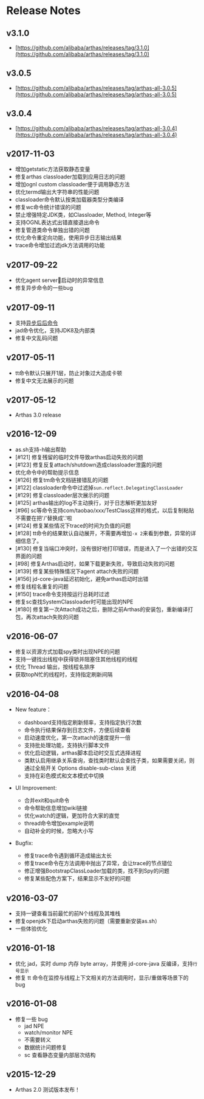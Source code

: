 
Release Notes
===

v3.1.0
---

* [https://github.com/alibaba/arthas/releases/tag/3.1.0](https://github.com/alibaba/arthas/releases/tag/3.1.0)


v3.0.5
---

* [https://github.com/alibaba/arthas/releases/tag/arthas-all-3.0.5](https://github.com/alibaba/arthas/releases/tag/arthas-all-3.0.5)

v3.0.4
---

* [https://github.com/alibaba/arthas/releases/tag/arthas-all-3.0.4](https://github.com/alibaba/arthas/releases/tag/arthas-all-3.0.4)


v2017-11-03
----

* 增加getstatic方法获取静态变量
* 修复arthas classloader加载到应用日志的问题
* 增加ognl custom classloader便于调用静态方法
* 优化termd输出大字符串的性能问题
* classloader命令默认按类加载器类型分类编译
* 修复wc命令统计错误的问题
* 禁止增强特定JDK类，如Classloader, Method, Integer等
* 支持OGNL表达式出错直接退出命令
* 修复管道类命令单独出错的问题
* 优化命令重定向功能，使用异步日志输出结果
* trace命令增加过滤jdk方法调用的功能


v2017-09-22
----

* 优化agent server启动时的异常信息
* 修复异步命令的一些bug

v2017-09-11
----

* 支持[异步后后命令](async.md)
* jad命令优化，支持JDK8及内部类
* 修复中文乱码问题

v2017-05-11
----

* tt命令默认只展开1层，防止对象过大造成卡顿
* 修复中文无法展示的问题

v2017-05-12
----

* Arthas 3.0 release

v2016-12-09
----

* as.sh支持-h输出帮助
* [#121] 修复残留的临时文件导致arthas启动失败的问题
* [#123] 修复反复attach/shutdown造成classloader泄露的问题
* 优化命令中的帮助提示信息
* [#126] 修复tm命令文档链接错乱的问题
* [#122] classloader命令中过滤掉`sun.reflect.DelegatingClassLoader`
* [#129] 修复classloader层次展示的问题
* [#125] arthas输出的log不主动换行，对于日志解析更加友好
* [#96] sc等命令支持com/taobao/xxx/TestClass这样的格式，以后复制粘贴不需要在把'/'替换成'.'啦
* [#124] 修复某些情况下trace的时间为负值的问题
* [#128] tt命令的结果默认自动展开，不需要再增加`-x 2`来看到参数，异常的详细信息了。
* [#130] 修复当端口冲突时，没有很好地打印错误，而是进入了一个出错的交互界面的问题
* [#98] 修复Arthas启动时，如果下载更新失败，导致启动失败的问题
* [#139] 修复某些特殊情况下agent attach失败的问题
* [#156] jd-core-java延迟初始化，避免arthas启动时出错
* 修复线程名重复的问题
* [#150] trace命令支持按运行总耗时过滤
* 修复sc查找SystemClassloader时可能出现的NPE
* [#180] 修复第一次Attach成功之后，删除之前Arthas的安装包，重新编译打包，再次attach失败的问题


v2016-06-07
----

* 修复以资源方式加载spy类时出现NPE的问题
* 支持一键找出线程中获得锁并阻塞住其他线程的线程
* 优化 Thread 输出，按线程名排序
* 获取topN忙的线程时，支持指定刷新间隔

v2016-04-08
----

* New feature：
    * dashboard支持指定刷新频率，支持指定执行次数
    * 命令执行结果保存到日志文件，方便后续查看
    * 启动速度优化，第一次attach的速度提升一倍
    * 支持批处理功能，支持执行脚本文件
    * 优化启动逻辑，arthas脚本启动时交互式选择进程
    * 类默认启用继承关系查询，查找类时默认会查找子类，如果需要关闭，则通过全局开关 Options disable-sub-class 关闭
    * 支持在彩色模式和文本模式中切换

* UI Improvement:
    * 合并exit和quit命令
    * 命令帮助信息增加wiki链接
    * 优化watch的逻辑，更加符合大家的直觉
    * thread命令增加example说明
    * 自动补全的时候，忽略大小写

* Bugfix:
    * 修复trace命令遇到循环造成输出太长
    * 修复trace命令在方法调用中抛出了异常，会让trace的节点错位
    * 修正增强BootstrapClassLoader加载的类，找不到Spy的问题
    * 修复某些配色方案下，结果显示不友好的问题

v2016-03-07
----

* 支持一键查看当前最忙的前N个线程及其堆栈
* 修复openjdk下启动arthas失败的问题（需要重新安装as.sh）
* 一些体验优化


v2016-01-18
----

* 优化 jad，实时 dump 内存 byte array，并使用 jd-core-java 反编译，支持`行号显示`
* 修复 tt 命令在监控与线程上下文相关的方法调用时，显示/重做等场景下的 bug 

v2016-01-08
----

* 修复一些 bug
    * jad NPE
    * watch/monitor NPE
    * 不需要转义
    * 数据统计问题修复
    * sc 查看静态变量内部层次结构 

v2015-12-29
---

* Arthas 2.0 测试版本发布！